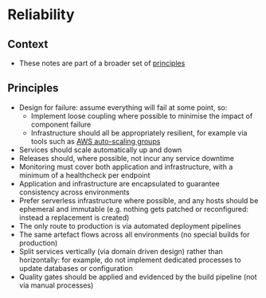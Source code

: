 # Reliability

## Context

* These notes are part of a broader set of [principles](../principles.md)

## Principles

* Design for failure: assume everything will fail at some point, so:
    * Implement loose coupling where possible to minimise the impact of component failure
    * Infrastructure should all be appropriately resilient, for example via tools such as [AWS auto-scaling groups](https://docs.aws.amazon.com/autoscaling/ec2/userguide/AutoScalingGroup.html)
* Services should scale automatically up and down
* Releases should, where possible, not incur any service downtime
* Monitoring must cover both application and infrastructure, with a minimum of a healthcheck per endpoint
* Application and infrastructure are encapsulated to guarantee consistency across environments
* Prefer serverless infrastructure where possible, and any hosts should be ephemeral and immutable (e.g. nothing gets patched or reconfigured: instead a replacement is created)
* The only route to production is via automated deployment pipelines
* The same artefact flows across all environments (no special builds for production)
* Split services vertically (via domain driven design) rather than horizontally: for example, do not implement dedicated processes to update databases or configuration
* Quality gates should be applied and evidenced by the build pipeline (not via manual processes)
